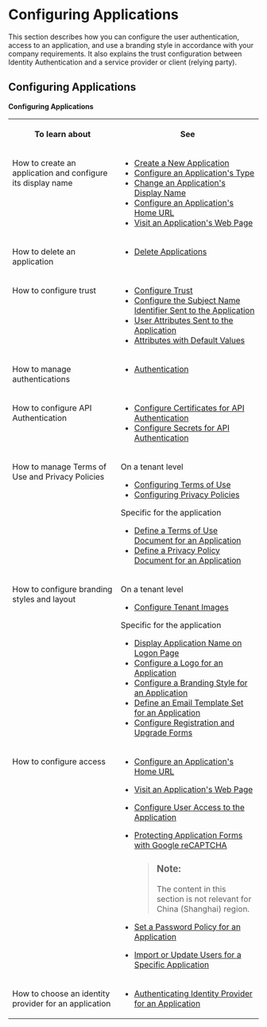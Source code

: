 <!-- loio61ad3b0796ca4f5bae706632a29b1418 -->

# Configuring Applications

This section describes how you can configure the user authentication, access to an application, and use a branding style in accordance with your company requirements. It also explains the trust configuration between Identity Authentication and a service provider or client \(relying party\).

<a name="reference_mwk_3qf_cy"/>

<!-- reference\_mwk\_3qf\_cy -->

## Configuring Applications

**Configuring Applications**


<table>
<tr>
<th valign="top">

To learn about

</th>
<th valign="top">

See

</th>
</tr>
<tr>
<td valign="top">

How to create an application and configure its display name

</td>
<td valign="top">

-   [Create a New Application](create-a-new-application-0d4b255.md)
-   [Configure an Application's Type](configure-an-application-s-type-6fee9c3.md)
-   [Change an Application's Display Name](change-an-application-s-display-name-83d65d0.md)
-   [Configure an Application's Home URL](configure-an-application-s-home-url-be6d6f2.md)
-   [Visit an Application's Web Page](visit-an-application-s-web-page-2b67225.md)




</td>
</tr>
<tr>
<td valign="top">

How to delete an application

</td>
<td valign="top">

-   [Delete Applications](delete-applications-25b632b.md)



</td>
</tr>
<tr>
<td valign="top">

How to configure trust

</td>
<td valign="top">

-   [Configure Trust](configure-trust-f96e4c5.md)
-   [Configure the Subject Name Identifier Sent to the Application](configure-the-subject-name-identifier-sent-to-the-application-1d020e3.md)
-   [User Attributes Sent to the Application](user-attributes-sent-to-the-application-d361407.md)
-   [Attributes with Default Values](attributes-with-default-values-a2f1e46.md)



</td>
</tr>
<tr>
<td valign="top">

How to manage authentications

</td>
<td valign="top">

-   [Authentication](authentication-d3db5fe.md)



</td>
</tr>
<tr>
<td valign="top">

How to configure API Authentication

</td>
<td valign="top">

-   [Configure Certificates for API Authentication](configure-certificates-for-api-authentication-c408083.md)
-   [Configure Secrets for API Authentication](configure-secrets-for-api-authentication-5c3c35e.md)



</td>
</tr>
<tr>
<td valign="top">

How to manage Terms of Use and Privacy Policies

</td>
<td valign="top">

On a tenant level

-   [Configuring Terms of Use](configuring-terms-of-use-61d3a86.md)
-   [Configuring Privacy Policies](configuring-privacy-policies-ed48466.md)

Specific for the application

-   [Define a Terms of Use Document for an Application](define-a-terms-of-use-document-for-an-application-8a28c70.md)
-   [Define a Privacy Policy Document for an Application](define-a-privacy-policy-document-for-an-application-9611118.md)



</td>
</tr>
<tr>
<td valign="top">

How to configure branding styles and layout

</td>
<td valign="top">

On a tenant level

-   [Configure Tenant Images](configure-tenant-images-8742046.md)

Specific for the application

-   [Display Application Name on Logon Page](display-application-name-on-logon-page-c02798e.md)
-   [Configure a Logo for an Application](configure-a-logo-for-an-application-778f748.md)
-   [Configure a Branding Style for an Application](configure-a-branding-style-for-an-application-32f8d33.md)
-   [Define an Email Template Set for an Application](define-an-email-template-set-for-an-application-bb2c79b.md)
-   [Configure Registration and Upgrade Forms](configure-registration-and-upgrade-forms-93a9e18.md)



</td>
</tr>
<tr>
<td valign="top">

How to configure access

</td>
<td valign="top">

-   [Configure an Application's Home URL](configure-an-application-s-home-url-be6d6f2.md)
-   [Visit an Application's Web Page](visit-an-application-s-web-page-2b67225.md)
-   [Configure User Access to the Application](configure-user-access-to-the-application-8b147c4.md)
-   [Protecting Application Forms with Google reCAPTCHA](protecting-application-forms-with-google-recaptcha-b84ce17.md)

    > ### Note:  
    > The content in this section is not relevant for China \(Shanghai\) region.

-   [Set a Password Policy for an Application](set-a-password-policy-for-an-application-04a6e45.md)

-   [Import or Update Users for a Specific Application](import-or-update-users-for-a-specific-application-33838e0.md)



</td>
</tr>
<tr>
<td valign="top">

How to choose an identity provider for an application

</td>
<td valign="top">

-   [Authenticating Identity Provider for an Application](authenticating-identity-provider-for-an-application-b3aae12.md)



</td>
</tr>
</table>


